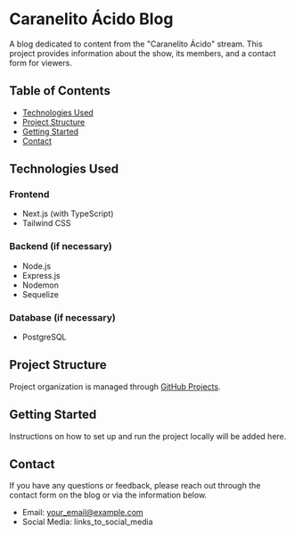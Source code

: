 # Caranelito Ácido Blog

A blog dedicated to content from the "Caranelito Ácido" stream. This project provides information about the show, its members, and a contact form for viewers.

## Table of Contents

- [Technologies Used](#technologies-used)
- [Project Structure](#project-structure)
- [Getting Started](#getting-started)
- [Contact](#contact)

## Technologies Used

### Frontend

- Next.js (with TypeScript)
- Tailwind CSS

### Backend (if necessary)

- Node.js
- Express.js
- Nodemon
- Sequelize

### Database (if necessary)

- PostgreSQL

## Project Structure

Project organization is managed through [GitHub Projects](link_to_github_project).

## Getting Started

Instructions on how to set up and run the project locally will be added here.

## Contact

If you have any questions or feedback, please reach out through the contact form on the blog or via the information below.

- Email: your_email@example.com
- Social Media: links_to_social_media